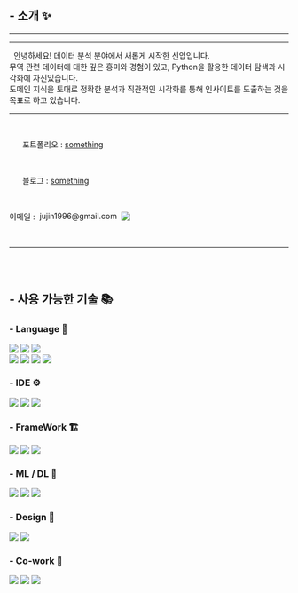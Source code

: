 <h2 class="heading-element" dir="auto">- 소개 ✨</h2>
<div>
  <hr>
  <!---프로그래머스 등급 넣을 자리--->
  <hr>
  <p id='introduce'>
  &nbsp;&nbsp;안녕하세요! 데이터 분석 분야에서 새롭게 시작한 신입입니다.<br>
  무역 관련 데이터에 대한 깊은 흥미와 경험이 있고, Python을 활용한 데이터 탐색과 시각화에 자신있습니다.<br>
  도메인 지식을 토대로 정확한 분석과 직관적인 시각화를 통해 인사이트를 도출하는 것을 목표로 하고 있습니다.
  </p>
<hr>
  <p>
    <br>
    <ul>포트폴리오 : <a href="#">something</a> </ul><br>
    <ul>블로그 : <a href="#">something</a></ul> <br>
    <ul style="list-style: none; padding: 0;">
      <li style="display: flex; align-items: center;">
        이메일 : 
        <a href="mailto:jujin1996@gmail.com" style="display: flex; align-items: center; text-decoration: none; color: inherit; margin-left: 8px;">
          <span>jujin1996@gmail.com</span>
          <img src="https://img.shields.io/badge/Gmail-D14836?style=for-the-badge&logo=gmail&logoColor=white" style="margin-left: 8px;">
        </a>
      </li>
    </ul> <br>
  </p>
</div>
<hr>
<br><br>
<h2 class="heading-element" dir="auto">- 사용 가능한 기술 📚</h2>
<div>
  <h3 class="subheading-element" dir="auto">- Language 📖</h3>
  <p>
    <img src='https://img.shields.io/badge/Python-FFD43B?style=for-the-badge&logo=python&logoColor=black'>
    <img src='https://img.shields.io/badge/Oracle-F80000?style=for-the-badge&logo=Oracle&logoColor=white'>
    <img src='https://img.shields.io/badge/HTML5-E34F26?style=for-the-badge&logo=html5&logoColor=white'>
    <br>
    <img src='https://img.shields.io/badge/java-%23ED8B00.svg?style=for-the-badge&logo=openjdk&logoColor=white'>
    <img src='https://img.shields.io/badge/JavaScript-323330?style=for-the-badge&logo=javascript&logoColor=F7DF1E'>
    <img src="https://img.shields.io/badge/jQuery-0769AD?style=for-the-badge&logo=jquery&logoColor=white">
    <img src='https://img.shields.io/badge/json-5E5C5C?style=for-the-badge&logo=json&logoColor=white'>
  </p> 

<h3 class="subheading-element" dir="auto">- IDE ⚙️</h3>
  <p>
    <img src="https://img.shields.io/badge/Jupyter-F37626.svg?&style=for-the-badge&logo=Jupyter&logoColor=white">
    <img src="https://img.shields.io/badge/Visual_Studio_Code-0078D4?style=for-the-badge&logo=visual%20studio%20code&logoColor=white">
    <img src="https://img.shields.io/badge/Eclipse-2C2255?style=for-the-badge&logo=eclipse&logoColor=white">
  </p>

<h3 class="subheading-element" dir="auto">- FrameWork 🏗️</h3>
  <p>
    <img src="https://img.shields.io/badge/Spring-6DB33F?style=for-the-badge&logo=spring&logoColor=white">
    <img src="https://img.shields.io/badge/Spring_Boot-F2F4F9?style=for-the-badge&logo=spring-boot">
    <img src="https://img.shields.io/badge/gradle-02303A?style=for-the-badge&logo=gradle&logoColor=white">
  </p>
  
  <h3 class="subheading-element" dir="auto">- ML / DL 🤖</h3>
  <p>
    <img src='https://img.shields.io/badge/Numpy-777BB4?style=for-the-badge&logo=numpy&logoColor=white'>
    <img src='https://img.shields.io/badge/Pandas-2C2D72?style=for-the-badge&logo=pandas&logoColor=white'>
    <img src='https://img.shields.io/badge/scikit_learn-F7931E?style=for-the-badge&logo=scikit-learn&logoColor=white'>
  </p>
  
  <h3 class="subheading-element" dir="auto">- Design 🎨</h3>
  <p>
    <img src='https://img.shields.io/badge/Figma-F24E1E?style=for-the-badge&logo=figma&logoColor=white'>
    <img src='https://img.shields.io/badge/CSS3-1572B6?style=for-the-badge&logo=css3&logoColor=white'>
  </p>
  
  <h3 class="subheading-element" dir="auto">- Co-work 👥</h3>
  <p>
    <img src='https://img.shields.io/badge/GIT-E44C30?style=for-the-badge&logo=git&logoColor=white'>
    <img src='https://img.shields.io/badge/GitHub-100000?style=for-the-badge&logo=github&logoColor=white'>
    <img src='https://img.shields.io/badge/Notion-000000?style=for-the-badge&logo=notion&logoColor=white'>
  </p>
</div>




<!---
Peterjoo96/Peterjoo96 is a  special ✨ repository because its `README.md` (this file) appears on your GitHub profile.
You can click the Preview link to take a look at your changes.
--->
